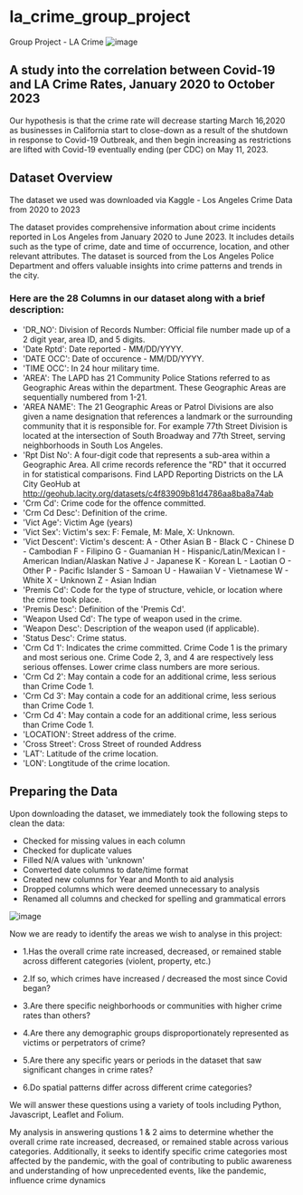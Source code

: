 # la_crime_group_project
Group Project - LA Crime 
![image](https://github.com/eshih22/la_crime_group_project/assets/146681542/77fb3d76-60f7-4fd8-9d1f-391cada4e4d2)

## A study into the correlation between Covid-19 and LA Crime Rates, January 2020 to October 2023

Our hypothesis is that the crime rate will decrease starting March 16,2020 as businesses in California start to close-down as a result of the  shutdown in response to Covid-19 Outbreak, and then begin increasing as restrictions are lifted with Covid-19 eventually ending (per CDC) on May 11, 2023.

## Dataset Overview
The dataset we used was downloaded via Kaggle - 
Los Angeles Crime Data from 2020 to 2023

The dataset provides comprehensive information about crime incidents reported in Los Angeles from January 2020 to June 2023. It includes details such as the type of crime, date and time of occurrence, location, and other relevant attributes. The dataset is sourced from the Los Angeles Police Department and offers valuable insights into crime patterns and trends in the city.

### Here are the 28 Columns in our dataset along with a brief description:

* 'DR_NO':	Division of Records Number: Official file number made up of a 2 digit year, area ID, and 5 digits.
* 'Date Rptd':	Date reported - MM/DD/YYYY.
* 'DATE OCC':	Date of occurence - MM/DD/YYYY.
* 'TIME OCC':	In 24 hour military time.
* 'AREA':	The LAPD has 21 Community Police Stations referred to as Geographic Areas within the department. These Geographic Areas are sequentially numbered from 1-21.
* 'AREA NAME':	The 21 Geographic Areas or Patrol Divisions are also given a name designation that references a landmark or the surrounding community that it is responsible for. For example 77th Street Division is located at the intersection of South Broadway and 77th Street, serving neighborhoods in South Los Angeles.
* 'Rpt Dist No':	A four-digit code that represents a sub-area within a Geographic Area. All crime records reference the "RD" that it occurred in for statistical comparisons. Find LAPD Reporting Districts on the LA City GeoHub at http://geohub.lacity.org/datasets/c4f83909b81d4786aa8ba8a74ab
* 'Crm Cd':	Crime code for the offence committed.
* 'Crm Cd Desc':	Definition of the crime.
* 'Vict Age':	Victim Age (years)
* 'Vict Sex':	Victim's sex: F: Female, M: Male, X: Unknown.
* 'Vict Descent':	Victim's descent:
A - Other Asian
B - Black
C - Chinese
D - Cambodian
F - Filipino
G - Guamanian
H - Hispanic/Latin/Mexican
I - American Indian/Alaskan Native
J - Japanese
K - Korean
L - Laotian
O - Other
P - Pacific Islander
S - Samoan
U - Hawaiian
V - Vietnamese
W - White
X - Unknown
Z - Asian Indian
* 'Premis Cd':	Code for the type of structure, vehicle, or location where the crime took place.
* 'Premis Desc':	Definition of the 'Premis Cd'.
* 'Weapon Used Cd':	The type of weapon used in the crime.
* 'Weapon Desc':	Description of the weapon used (if applicable).
* 'Status Desc':	Crime status.
* 'Crm Cd 1':	Indicates the crime committed. Crime Code 1 is the primary and most serious one. Crime Code 2, 3, and 4 are respectively less serious offenses. Lower crime class numbers are more serious.
* 'Crm Cd 2':	May contain a code for an additional crime, less serious than Crime Code 1.
* 'Crm Cd 3':	May contain a code for an additional crime, less serious than Crime Code 1.
* 'Crm Cd 4':	May contain a code for an additional crime, less serious than Crime Code 1.
* 'LOCATION':	Street address of the crime.
* 'Cross Street':	Cross Street of rounded Address
* 'LAT': Latitude of the crime location.
* 'LON':	Longtitude of the crime location.

## Preparing the Data 
Upon downloading the dataset, we immediately took the following steps to clean the data:

* Checked for missing values in each column
* Checked for duplicate values
* Filled N/A values with 'unknown'
* Converted date columns to date/time format
* Created new columns for Year and Month to aid analysis
* Dropped columns which were deemed unnecessary to analysis
* Renamed all columns and checked for spelling and grammatical errors

![image](https://github.com/eshih22/la_crime_group_project/assets/146681542/fcbcb50f-5e37-4ab0-83ad-1dc91b81a93a)


Now we are ready to identify the areas we wish to analyse in this project:

* 1.Has the overall crime rate increased, decreased, or remained stable across different categories (violent, property, etc.)
 
* 2.If so, which crimes have increased / decreased the most since Covid began?

* 3.Are there specific neighborhoods or communities with higher crime rates than others?
  
* 4.Are there any demographic groups disproportionately represented as victims or perpetrators of crime?

* 5.Are there any specific years or periods in the dataset that saw significant changes in crime rates? 
 
* 6.Do spatial patterns differ across different crime categories?

We will answer these questions using a variety of tools including Python, Javascript, Leaflet and Folium.

My analysis in answering qustions 1 & 2 aims to determine whether the overall crime rate increased, decreased, or remained stable across various categories. Additionally, it seeks to identify specific crime categories most affected by the pandemic, with the goal of contributing to public awareness and understanding of how unprecedented events, like the pandemic, influence crime dynamics
 






